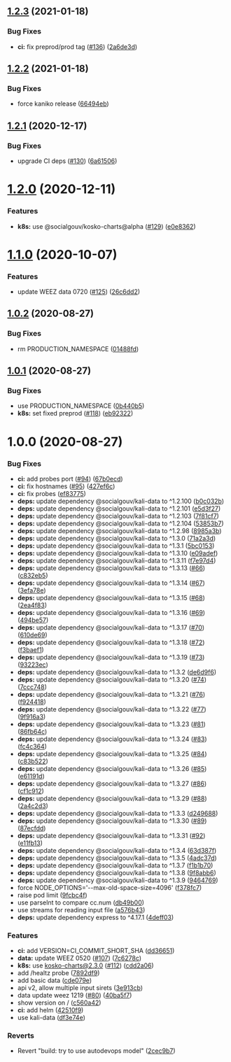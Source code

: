 ## [1.2.3](https://github.com/SocialGouv/siret2idcc/compare/v1.2.2...v1.2.3) (2021-01-18)


### Bug Fixes

* **ci:** fix preprod/prod tag ([#136](https://github.com/SocialGouv/siret2idcc/issues/136)) ([2a6de3d](https://github.com/SocialGouv/siret2idcc/commit/2a6de3d6bbaf298b71cfc314004a666a353996aa))

## [1.2.2](https://github.com/SocialGouv/siret2idcc/compare/v1.2.1...v1.2.2) (2021-01-18)


### Bug Fixes

* force kaniko release ([66494eb](https://github.com/SocialGouv/siret2idcc/commit/66494ebcc8447415ac153173ff94a3995f868810))

## [1.2.1](https://github.com/SocialGouv/siret2idcc/compare/v1.2.0...v1.2.1) (2020-12-17)


### Bug Fixes

* upgrade CI deps ([#130](https://github.com/SocialGouv/siret2idcc/issues/130)) ([6a61506](https://github.com/SocialGouv/siret2idcc/commit/6a615067d1a03659687e52d8c315b870d732d58f))

# [1.2.0](https://github.com/SocialGouv/siret2idcc/compare/v1.1.0...v1.2.0) (2020-12-11)


### Features

* **k8s:** use @socialgouv/kosko-charts@alpha ([#129](https://github.com/SocialGouv/siret2idcc/issues/129)) ([e0e8362](https://github.com/SocialGouv/siret2idcc/commit/e0e836202eef7a24fafc1377488ef6ed528c9922))

# [1.1.0](https://github.com/SocialGouv/siret2idcc/compare/v1.0.2...v1.1.0) (2020-10-07)


### Features

* update WEEZ data 0720 ([#125](https://github.com/SocialGouv/siret2idcc/issues/125)) ([26c6dd2](https://github.com/SocialGouv/siret2idcc/commit/26c6dd245989259eb8cad77e38ef52cce62d6d9f))

## [1.0.2](https://github.com/SocialGouv/siret2idcc/compare/v1.0.1...v1.0.2) (2020-08-27)


### Bug Fixes

* rm PRODUCTION_NAMESPACE ([01488fd](https://github.com/SocialGouv/siret2idcc/commit/01488fd686aa4c603287c14612f913d7a3791254))

## [1.0.1](https://github.com/SocialGouv/siret2idcc/compare/v1.0.0...v1.0.1) (2020-08-27)


### Bug Fixes

* use PRODUCTION_NAMESPACE ([0b440b5](https://github.com/SocialGouv/siret2idcc/commit/0b440b5d18a667410d531c7602ec4c588e9466f6))
* **k8s:** set fixed preprod ([#118](https://github.com/SocialGouv/siret2idcc/issues/118)) ([eb92322](https://github.com/SocialGouv/siret2idcc/commit/eb923221e0033287ebd99f4324a6a0bddcd21e5f))

# 1.0.0 (2020-08-27)


### Bug Fixes

* **ci:** add probes port ([#94](https://github.com/SocialGouv/siret2idcc/issues/94)) ([67b0ecd](https://github.com/SocialGouv/siret2idcc/commit/67b0ecdcc9332f98afa416cbe3762f180cd0e5cf))
* **ci:** fix hostnames ([#95](https://github.com/SocialGouv/siret2idcc/issues/95)) ([427ef6c](https://github.com/SocialGouv/siret2idcc/commit/427ef6c7e60f4bab9a296ad1a9e84232f40eae12))
* **ci:** fix probes ([ef83775](https://github.com/SocialGouv/siret2idcc/commit/ef83775c38a4583a3f11cc0bde925dbdbbc4ce3d))
* **deps:** update dependency @socialgouv/kali-data to ^1.2.100 ([b0c032b](https://github.com/SocialGouv/siret2idcc/commit/b0c032be392f8803802a5a49dabc2728d66f4c99))
* **deps:** update dependency @socialgouv/kali-data to ^1.2.101 ([e5d3f27](https://github.com/SocialGouv/siret2idcc/commit/e5d3f27bea9891be6887a0215a037ab97db3c499))
* **deps:** update dependency @socialgouv/kali-data to ^1.2.103 ([7f81cf7](https://github.com/SocialGouv/siret2idcc/commit/7f81cf7bc86d370a43b4196ae3a51e38a6633ac2))
* **deps:** update dependency @socialgouv/kali-data to ^1.2.104 ([53853b7](https://github.com/SocialGouv/siret2idcc/commit/53853b7a3b6f12e90a59f5b4d4e05191d8d481bc))
* **deps:** update dependency @socialgouv/kali-data to ^1.2.98 ([8985a3b](https://github.com/SocialGouv/siret2idcc/commit/8985a3bf6ae8ceac79c20be7ecccaacb517bb0e0))
* **deps:** update dependency @socialgouv/kali-data to ^1.3.0 ([71a2a3d](https://github.com/SocialGouv/siret2idcc/commit/71a2a3d555ba1f25c87a93add75316528480cd03))
* **deps:** update dependency @socialgouv/kali-data to ^1.3.1 ([5bc0153](https://github.com/SocialGouv/siret2idcc/commit/5bc0153b75a459791e7152f565af3b86a7d42eaa))
* **deps:** update dependency @socialgouv/kali-data to ^1.3.10 ([e09adef](https://github.com/SocialGouv/siret2idcc/commit/e09adef1539d8d6f6be658797f4c0022e354db6a))
* **deps:** update dependency @socialgouv/kali-data to ^1.3.11 ([f7e97d4](https://github.com/SocialGouv/siret2idcc/commit/f7e97d4b9db22cd4bb88f34b18f1bb285c267947))
* **deps:** update dependency @socialgouv/kali-data to ^1.3.13 ([#66](https://github.com/SocialGouv/siret2idcc/issues/66)) ([c832eb5](https://github.com/SocialGouv/siret2idcc/commit/c832eb5cef970c4d1c4ae194b2e7bc8c7ef43986))
* **deps:** update dependency @socialgouv/kali-data to ^1.3.14 ([#67](https://github.com/SocialGouv/siret2idcc/issues/67)) ([3efa78e](https://github.com/SocialGouv/siret2idcc/commit/3efa78ec6e1639570802e391041735264d6becb9))
* **deps:** update dependency @socialgouv/kali-data to ^1.3.15 ([#68](https://github.com/SocialGouv/siret2idcc/issues/68)) ([2ea4f83](https://github.com/SocialGouv/siret2idcc/commit/2ea4f830bd22e8fe5c44a9ad21a2baff629dbafa))
* **deps:** update dependency @socialgouv/kali-data to ^1.3.16 ([#69](https://github.com/SocialGouv/siret2idcc/issues/69)) ([494be57](https://github.com/SocialGouv/siret2idcc/commit/494be5785ad53d8ab74a841fe6e764b8ac3a881a))
* **deps:** update dependency @socialgouv/kali-data to ^1.3.17 ([#70](https://github.com/SocialGouv/siret2idcc/issues/70)) ([610de69](https://github.com/SocialGouv/siret2idcc/commit/610de69350bc1520baac014bee103ee0ce457342))
* **deps:** update dependency @socialgouv/kali-data to ^1.3.18 ([#72](https://github.com/SocialGouv/siret2idcc/issues/72)) ([f3baef1](https://github.com/SocialGouv/siret2idcc/commit/f3baef1d772b296a64a0c03ece5326847bb4967b))
* **deps:** update dependency @socialgouv/kali-data to ^1.3.19 ([#73](https://github.com/SocialGouv/siret2idcc/issues/73)) ([93223ec](https://github.com/SocialGouv/siret2idcc/commit/93223ec8a0c6e18803a8750e7ba2bc3e0371037e))
* **deps:** update dependency @socialgouv/kali-data to ^1.3.2 ([de6d9f6](https://github.com/SocialGouv/siret2idcc/commit/de6d9f6271184341bebd44be44a0b1081eaa9788))
* **deps:** update dependency @socialgouv/kali-data to ^1.3.20 ([#74](https://github.com/SocialGouv/siret2idcc/issues/74)) ([7ccc748](https://github.com/SocialGouv/siret2idcc/commit/7ccc748958a07101e084a0cacb77090d7b14cb12))
* **deps:** update dependency @socialgouv/kali-data to ^1.3.21 ([#76](https://github.com/SocialGouv/siret2idcc/issues/76)) ([f924418](https://github.com/SocialGouv/siret2idcc/commit/f924418aed8d69a6736afd2bc9a10f31dd53a1bd))
* **deps:** update dependency @socialgouv/kali-data to ^1.3.22 ([#77](https://github.com/SocialGouv/siret2idcc/issues/77)) ([9f916a3](https://github.com/SocialGouv/siret2idcc/commit/9f916a38b9b182dc4cec8fe91ad9e72dc474295d))
* **deps:** update dependency @socialgouv/kali-data to ^1.3.23 ([#81](https://github.com/SocialGouv/siret2idcc/issues/81)) ([86fb64c](https://github.com/SocialGouv/siret2idcc/commit/86fb64c3956c601f044e26d19d4185d74115fa68))
* **deps:** update dependency @socialgouv/kali-data to ^1.3.24 ([#83](https://github.com/SocialGouv/siret2idcc/issues/83)) ([fc4c364](https://github.com/SocialGouv/siret2idcc/commit/fc4c364288b11f4e04da60373217b1c46da434ea))
* **deps:** update dependency @socialgouv/kali-data to ^1.3.25 ([#84](https://github.com/SocialGouv/siret2idcc/issues/84)) ([c83b522](https://github.com/SocialGouv/siret2idcc/commit/c83b5227d20ac706a522aa2f663a7355cc0fc9d8))
* **deps:** update dependency @socialgouv/kali-data to ^1.3.26 ([#85](https://github.com/SocialGouv/siret2idcc/issues/85)) ([e61191d](https://github.com/SocialGouv/siret2idcc/commit/e61191d5855948c2147cd9972fbf3a80ac4d69d8))
* **deps:** update dependency @socialgouv/kali-data to ^1.3.27 ([#86](https://github.com/SocialGouv/siret2idcc/issues/86)) ([cf1c912](https://github.com/SocialGouv/siret2idcc/commit/cf1c91220edd3d6d1ad41c41a3d96ada51e8ac87))
* **deps:** update dependency @socialgouv/kali-data to ^1.3.29 ([#88](https://github.com/SocialGouv/siret2idcc/issues/88)) ([2a4c2d3](https://github.com/SocialGouv/siret2idcc/commit/2a4c2d32a63f1c7f7f422baa563a01dec4d2538a))
* **deps:** update dependency @socialgouv/kali-data to ^1.3.3 ([d249688](https://github.com/SocialGouv/siret2idcc/commit/d249688366741c5a17f1c2b1bbaedcd18443dc75))
* **deps:** update dependency @socialgouv/kali-data to ^1.3.30 ([#89](https://github.com/SocialGouv/siret2idcc/issues/89)) ([87ecfdd](https://github.com/SocialGouv/siret2idcc/commit/87ecfdd0e15a6e8c3981f1db528785e5188decbd))
* **deps:** update dependency @socialgouv/kali-data to ^1.3.31 ([#92](https://github.com/SocialGouv/siret2idcc/issues/92)) ([e11fb13](https://github.com/SocialGouv/siret2idcc/commit/e11fb130f11a6427ff1abbc828a7c85f135c9aaa))
* **deps:** update dependency @socialgouv/kali-data to ^1.3.4 ([63d387f](https://github.com/SocialGouv/siret2idcc/commit/63d387f8ac055ecc2ac36cd374c058e87d918d81))
* **deps:** update dependency @socialgouv/kali-data to ^1.3.5 ([4adc37d](https://github.com/SocialGouv/siret2idcc/commit/4adc37d7956ab78ea461acc6fb0f84c8a2d520cf))
* **deps:** update dependency @socialgouv/kali-data to ^1.3.7 ([f1b1b70](https://github.com/SocialGouv/siret2idcc/commit/f1b1b7093fb72dc22924d2ae1ddd0dc10004aae4))
* **deps:** update dependency @socialgouv/kali-data to ^1.3.8 ([9f8abb6](https://github.com/SocialGouv/siret2idcc/commit/9f8abb64ba02841f67ec8598a26e45882778a32c))
* **deps:** update dependency @socialgouv/kali-data to ^1.3.9 ([9464769](https://github.com/SocialGouv/siret2idcc/commit/946476995342d159f4bc467f83fda51360517028))
* force NODE_OPTIONS='--max-old-space-size=4096' ([f378fc7](https://github.com/SocialGouv/siret2idcc/commit/f378fc704427bf144dcd96cd6fc5b08141fd7dfa))
* raise pod limit ([9fcbc4f](https://github.com/SocialGouv/siret2idcc/commit/9fcbc4fe52893b8473736acdea39ffe5097b12b2))
* use parseInt to compare cc.num ([db49b00](https://github.com/SocialGouv/siret2idcc/commit/db49b0046ea462b2335a17b412380c66fd16361e))
* use streams for reading input file ([a576b43](https://github.com/SocialGouv/siret2idcc/commit/a576b43476b6d423490059e848a2e21c51bbcfb8))
* **deps:** update dependency express to ^4.17.1 ([4deff03](https://github.com/SocialGouv/siret2idcc/commit/4deff03933a215d366269d1046a39aeb0cded3e1))


### Features

* **ci:** add VERSION=CI_COMMIT_SHORT_SHA ([dd36651](https://github.com/SocialGouv/siret2idcc/commit/dd36651fb47ac324c029727aac16e9ce1095fbf5))
* **data:** update WEEZ 0520 ([#107](https://github.com/SocialGouv/siret2idcc/issues/107)) ([7c6278c](https://github.com/SocialGouv/siret2idcc/commit/7c6278c9175cc2ea9a9d6cdab7441336b6f507f9))
* **k8s:** use kosko-charts@2.3.0 ([#112](https://github.com/SocialGouv/siret2idcc/issues/112)) ([cdd2a06](https://github.com/SocialGouv/siret2idcc/commit/cdd2a067bc032cebf4c28f68f2693e0f7f245f8b))
* add /healtz probe ([7892df9](https://github.com/SocialGouv/siret2idcc/commit/7892df9438a5264ae87f3b4d8a86b9553e607172))
* add basic data ([cde079e](https://github.com/SocialGouv/siret2idcc/commit/cde079e3d133b6e5b61d706b9404a9cebc1e6a38))
* api v2, allow multiple input sirets ([3e913cb](https://github.com/SocialGouv/siret2idcc/commit/3e913cbf9926baa8a772525b4f2d17b7664775d4))
* data update weez 1219 ([#80](https://github.com/SocialGouv/siret2idcc/issues/80)) ([40ba5f7](https://github.com/SocialGouv/siret2idcc/commit/40ba5f74433302e8bab28de06339e1b4fbeb6e83))
* show version on / ([c560a42](https://github.com/SocialGouv/siret2idcc/commit/c560a4209859abf7edfeb1578d06f02948840de8))
* **ci:** add helm ([42510f9](https://github.com/SocialGouv/siret2idcc/commit/42510f9884af3073806826367b5dbf7b8a26d4c6))
* use kali-data ([df3e74e](https://github.com/SocialGouv/siret2idcc/commit/df3e74ecc3b5767c4cd0cb28565753630ec96aff))


### Reverts

* Revert "build: try to use autodevops model" ([2cec9b7](https://github.com/SocialGouv/siret2idcc/commit/2cec9b70e647e54ca0edc9d792c86ac5e2697fbf))
